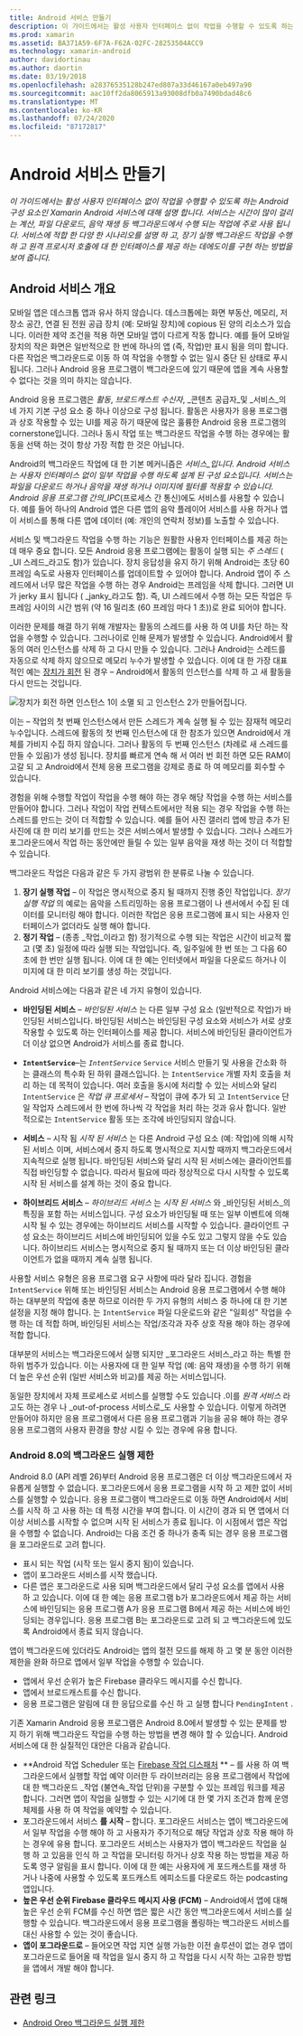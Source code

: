 ```yaml
---
title: Android 서비스 만들기
description: 이 가이드에서는 활성 사용자 인터페이스 없이 작업을 수행할 수 있도록 하는 Android 구성 요소인 Xamarin Android 서비스에 대해 설명 합니다. 서비스는 시간이 많이 걸리는 계산, 파일 다운로드, 음악 재생 등 백그라운드에서 수행 되는 작업에 주로 사용 됩니다. 서비스에 적합 한 다양 한 시나리오를 설명 하 고, 장기 실행 백그라운드 작업을 수행 하 고 원격 프로시저 호출에 대 한 인터페이스를 제공 하는 데에도이를 구현 하는 방법을 보여 줍니다.
ms.prod: xamarin
ms.assetid: BA371A59-6F7A-F62A-02FC-28253504ACC9
ms.technology: xamarin-android
author: davidortinau
ms.author: daortin
ms.date: 03/19/2018
ms.openlocfilehash: a28376535128b247ed807a33d46167a0eb497a90
ms.sourcegitcommit: aac10ff2da8065913a93008dfb0a7490bdad48c6
ms.translationtype: MT
ms.contentlocale: ko-KR
ms.lasthandoff: 07/24/2020
ms.locfileid: "87172817"
---
```

# <a name="creating-android-services"></a>Android 서비스 만들기

_이 가이드에서는 활성 사용자 인터페이스 없이 작업을 수행할 수 있도록 하는 Android 구성 요소인 Xamarin Android 서비스에 대해 설명 합니다. 서비스는 시간이 많이 걸리는 계산, 파일 다운로드, 음악 재생 등 백그라운드에서 수행 되는 작업에 주로 사용 됩니다. 서비스에 적합 한 다양 한 시나리오를 설명 하 고, 장기 실행 백그라운드 작업을 수행 하 고 원격 프로시저 호출에 대 한 인터페이스를 제공 하는 데에도이를 구현 하는 방법을 보여 줍니다._

## <a name="android-services-overview"></a>Android 서비스 개요

모바일 앱은 데스크톱 앱과 유사 하지 않습니다. 데스크톱에는 화면 부동산, 메모리, 저장소 공간, 연결 된 전원 공급 장치 (예: 모바일 장치)에 copious 된 양의 리소스가 있습니다. 이러한 제약 조건을 적용 하면 모바일 앱이 다르게 작동 합니다. 예를 들어 모바일 장치의 작은 화면은 일반적으로 한 번에 하나의 앱 (즉, 작업)만 표시 됨을 의미 합니다. 다른 작업은 백그라운드로 이동 하 여 작업을 수행할 수 없는 일시 중단 된 상태로 푸시됩니다. 그러나 Android 응용 프로그램이 백그라운드에 있기 때문에 앱을 계속 사용할 수 없다는 것을 의미 하지는 않습니다. 

Android 응용 프로그램은 _활동_, _브로드캐스트 수신자_, _콘텐츠 공급자_및 _서비스_의 네 가지 기본 구성 요소 중 하나 이상으로 구성 됩니다. 활동은 사용자가 응용 프로그램과 상호 작용할 수 있는 UI를 제공 하기 때문에 많은 훌륭한 Android 응용 프로그램의 cornerstone입니다. 그러나 동시 작업 또는 백그라운드 작업을 수행 하는 경우에는 활동을 선택 하는 것이 항상 가장 적합 한 것은 아닙니다.

Android의 백그라운드 작업에 대 한 기본 메커니즘은 _서비스_입니다. Android 서비스는 사용자 인터페이스 없이 일부 작업을 수행 하도록 설계 된 구성 요소입니다. 서비스는 파일을 다운로드 하거나 음악을 재생 하거나 이미지에 필터를 적용할 수 있습니다. Android 응용 프로그램 간의_IPC_(프로세스 간 통신)에도 서비스를 사용할 수 있습니다. 예를 들어 하나의 Android 앱은 다른 앱의 음악 플레이어 서비스를 사용 하거나 앱이 서비스를 통해 다른 앱에 데이터 (예: 개인의 연락처 정보)를 노출할 수 있습니다. 

서비스 및 백그라운드 작업을 수행 하는 기능은 원활한 사용자 인터페이스를 제공 하는 데 매우 중요 합니다. 모든 Android 응용 프로그램에는 활동이 실행 되는 _주 스레드_ ( _UI 스레드_라고도 함)가 있습니다. 장치 응답성을 유지 하기 위해 Android는 초당 60 프레임 속도로 사용자 인터페이스를 업데이트할 수 있어야 합니다. Android 앱이 주 스레드에서 너무 많은 작업을 수행 하는 경우 Android는 프레임을 삭제 합니다. 그러면 UI가 jerky 표시 됩니다 ( _janky_라고도 함). 즉, UI 스레드에서 수행 하는 모든 작업은 두 프레임 사이의 시간 범위 (약 16 밀리초 (60 프레임 마다 1 초))로 완료 되어야 합니다. 

이러한 문제를 해결 하기 위해 개발자는 활동의 스레드를 사용 하 여 UI를 차단 하는 작업을 수행할 수 있습니다. 그러나이로 인해 문제가 발생할 수 있습니다. Android에서 활동의 여러 인스턴스를 삭제 하 고 다시 만들 수 있습니다. 그러나 Android는 스레드를 자동으로 삭제 하지 않으므로 메모리 누수가 발생할 수 있습니다. 이에 대 한 가장 대표적인 예는 [장치가 회전](~/android/app-fundamentals/handling-rotation.md) 된 경우 &ndash; Android에서 활동의 인스턴스를 삭제 하 고 새 활동을 다시 만드는 것입니다.

![장치가 회전 하면 인스턴스 1이 소멸 되 고 인스턴스 2가 만들어집니다.](images/image-01.png)

이는 &ndash; 작업의 첫 번째 인스턴스에서 만든 스레드가 계속 실행 될 수 있는 잠재적 메모리 누수입니다. 스레드에 활동의 첫 번째 인스턴스에 대 한 참조가 있으면 Android에서 개체를 가비지 수집 하지 않습니다. 그러나 활동의 두 번째 인스턴스 (차례로 새 스레드를 만들 수 있음)가 생성 됩니다. 장치를 빠르게 연속 해 서 여러 번 회전 하면 모든 RAM이 고갈 되 고 Android에서 전체 응용 프로그램을 강제로 종료 하 여 메모리를 회수할 수 있습니다.

경험을 위해 수행할 작업이 작업을 수행 해야 하는 경우 해당 작업을 수행 하는 서비스를 만들어야 합니다. 그러나 작업이 작업 컨텍스트에서만 적용 되는 경우 작업을 수행 하는 스레드를 만드는 것이 더 적합할 수 있습니다. 예를 들어 사진 갤러리 앱에 방금 추가 된 사진에 대 한 미리 보기를 만드는 것은 서비스에서 발생할 수 있습니다. 그러나 스레드가 포그라운드에서 작업 하는 동안에만 들릴 수 있는 일부 음악을 재생 하는 것이 더 적합할 수 있습니다.

백그라운드 작업은 다음과 같은 두 가지 광범위 한 분류로 나눌 수 있습니다.

1. **장기 실행 작업** &ndash; 이 작업은 명시적으로 중지 될 때까지 진행 중인 작업입니다. _장기 실행 작업_ 의 예로는 음악을 스트리밍하는 응용 프로그램이 나 센서에서 수집 된 데이터를 모니터링 해야 합니다. 이러한 작업은 응용 프로그램에 표시 되는 사용자 인터페이스가 없더라도 실행 해야 합니다.
2. **정기 작업** &ndash; (종종 _작업_이라고 함) 정기적으로 수행 되는 작업은 시간이 비교적 짧고 (몇 초) 일정에 따라 실행 되는 작업입니다. 즉, 일주일에 한 번 또는 그 다음 60 초에 한 번만 실행 됩니다. 이에 대 한 예는 인터넷에서 파일을 다운로드 하거나 이미지에 대 한 미리 보기를 생성 하는 것입니다.

Android 서비스에는 다음과 같은 네 가지 유형이 있습니다.

* **바인딩된 서비스** &ndash; _바인딩된 서비스_ 는 다른 일부 구성 요소 (일반적으로 작업)가 바인딩된 서비스입니다. 바인딩된 서비스는 바인딩된 구성 요소와 서비스가 서로 상호 작용할 수 있도록 하는 인터페이스를 제공 합니다. 서비스에 바인딩된 클라이언트가 더 이상 없으면 Android가 서비스를 종료 합니다. 

* **`IntentService`**&ndash;는 _`IntentService`_ `Service` 서비스 만들기 및 사용을 간소화 하는 클래스의 특수화 된 하위 클래스입니다. 는 `IntentService` 개별 자치 호출을 처리 하는 데 목적이 있습니다. 여러 호출을 동시에 처리할 수 있는 서비스와 달리 `IntentService` 은 _작업 큐 프로세서_ &ndash; 작업이 큐에 추가 되 고 `IntentService` 단일 작업자 스레드에서 한 번에 하나씩 각 작업을 처리 하는 것과 유사 합니다. 일반적으로는 `IntentService` 활동 또는 조각에 바인딩되지 않습니다. 

* **서비스** &ndash; 시작 됨 _시작 된 서비스_ 는 다른 Android 구성 요소 (예: 작업)에 의해 시작 된 서비스 이며, 서비스에서 중지 하도록 명시적으로 지시할 때까지 백그라운드에서 지속적으로 실행 됩니다. 바인딩된 서비스와 달리 시작 된 서비스에는 클라이언트를 직접 바인딩할 수 없습니다. 따라서 필요에 따라 정상적으로 다시 시작할 수 있도록 시작 된 서비스를 설계 하는 것이 중요 합니다.

* **하이브리드 서비스** &ndash; _하이브리드 서비스_ 는 _시작 된 서비스_ 와 _바인딩된 서비스_의 특징을 포함 하는 서비스입니다. 구성 요소가 바인딩될 때 또는 일부 이벤트에 의해 시작 될 수 있는 경우에는 하이브리드 서비스를 시작할 수 있습니다. 클라이언트 구성 요소는 하이브리드 서비스에 바인딩되어 있을 수도 있고 그렇지 않을 수도 있습니다. 하이브리드 서비스는 명시적으로 중지 될 때까지 또는 더 이상 바인딩된 클라이언트가 없을 때까지 계속 실행 됩니다.

사용할 서비스 유형은 응용 프로그램 요구 사항에 따라 달라 집니다. 경험을 `IntentService` 위해 또는 바인딩된 서비스는 Android 응용 프로그램에서 수행 해야 하는 대부분의 작업에 충분 하므로 이러한 두 가지 유형의 서비스 중 하나에 대 한 기본 설정을 지정 해야 합니다. 는 `IntentService` 파일 다운로드와 같은 "일회성" 작업을 수행 하는 데 적합 하며, 바인딩된 서비스는 작업/조각과 자주 상호 작용 해야 하는 경우에 적합 합니다. 

대부분의 서비스는 백그라운드에서 실행 되지만 _포그라운드 서비스_라고 하는 특별 한 하위 범주가 있습니다. 이는 사용자에 대 한 일부 작업 (예: 음악 재생)을 수행 하기 위해 더 높은 우선 순위 (일반 서비스와 비교)를 제공 하는 서비스입니다. 

동일한 장치에서 자체 프로세스로 서비스를 실행할 수도 있습니다 .이를 _원격 서비스_ 라고도 하는 경우 나 _out-of-process 서비스로_도 사용할 수 있습니다. 이렇게 하려면 만들어야 하지만 응용 프로그램에서 다른 응용 프로그램과 기능을 공유 해야 하는 경우 응용 프로그램의 사용자 환경을 향상 시킬 수 있는 경우에 유용 합니다. 

### <a name="background-execution-limits-in-android-80"></a>Android 8.0의 백그라운드 실행 제한

Android 8.0 (API 레벨 26)부터 Android 응용 프로그램은 더 이상 백그라운드에서 자유롭게 실행할 수 없습니다. 포그라운드에서 응용 프로그램을 시작 하 고 제한 없이 서비스를 실행할 수 있습니다. 응용 프로그램이 백그라운드로 이동 하면 Android에서 서비스를 시작 하 고 사용 하는 데 특정 시간을 부여 합니다. 이 시간이 경과 되 면 앱에서 더 이상 서비스를 시작할 수 없으며 시작 된 서비스가 종료 됩니다. 이 시점에서 앱은 작업을 수행할 수 없습니다. Android는 다음 조건 중 하나가 충족 되는 경우 응용 프로그램을 포그라운드로 고려 합니다.

* 표시 되는 작업 (시작 또는 일시 중지 됨)이 있습니다.
* 앱이 포그라운드 서비스를 시작 했습니다.
* 다른 앱은 포그라운드로 사용 되며 백그라운드에서 달리 구성 요소를 앱에서 사용 하 고 있습니다. 이에 대 한 예는 응용 프로그램 b가 포그라운드에서 제공 하는 서비스에 바인딩되는 응용 프로그램 A가 응용 프로그램 B에서 제공 하는 서비스에 바인딩되는 경우입니다. 응용 프로그램 B는 포그라운드로 고려 되 고 백그라운드에 있도록 Android에서 종료 되지 않습니다.

앱이 백그라운드에 있더라도 Android는 앱의 절전 모드를 해제 하 고 몇 분 동안 이러한 제한을 완화 하므로 앱에서 일부 작업을 수행할 수 있습니다.

* 앱에서 우선 순위가 높은 Firebase 클라우드 메시지를 수신 합니다.
* 앱에서 브로드캐스트를 수신 합니다. 
* 응용 프로그램은 알림에 대 한 응답으로를 수신 하 고 실행 합니다 `PendingIntent` .

기존 Xamarin Android 응용 프로그램은 Android 8.0에서 발생할 수 있는 문제를 방지 하기 위해 백그라운드 작업을 수행 하는 방법을 변경 해야 할 수 있습니다. Android 서비스에 대 한 실질적인 대안은 다음과 같습니다.

* **Android 작업 Scheduler 또는 [Firebase 작업 디스패처](~/android/platform/firebase-job-dispatcher.md) ** &ndash; 를 사용 하 여 백그라운드에서 실행할 작업 예약 이러한 두 라이브러리는 응용 프로그램에서 작업에 대 한 백그라운드 _작업 (불연속_작업 단위)을 구분할 수 있는 프레임 워크를 제공 합니다. 그러면 앱이 작업을 실행할 수 있는 시기에 대 한 몇 가지 조건과 함께 운영 체제를 사용 하 여 작업을 예약할 수 있습니다.
* 포그라운드에서 서비스 **를 시작** &ndash; 합니다. 포그라운드 서비스는 앱이 백그라운드에서 일부 작업을 수행 해야 하 고 사용자가 주기적으로 해당 작업과 상호 작용 해야 하는 경우에 유용 합니다. 포그라운드 서비스는 사용자가 앱이 백그라운드 작업을 실행 하 고 있음을 인식 하 고 작업을 모니터링 하거나 상호 작용 하는 방법을 제공 하도록 영구 알림을 표시 합니다. 이에 대 한 예는 사용자에 게 포드캐스트를 재생 하거나 나중에 사용할 수 있도록 포드캐스트 에피소드를 다운로드 하는 podcasting 앱입니다. 
* **높은 우선 순위 Firebase 클라우드 메시지 사용 (FCM)** &ndash; Android에서 앱에 대해 높은 우선 순위 FCM를 수신 하면 앱은 짧은 시간 동안 백그라운드에서 서비스를 실행할 수 있습니다. 백그라운드에서 응용 프로그램을 폴링하는 백그라운드 서비스를 대신 사용할 수 있는 것이 좋습니다. 
* **앱이 포그라운드로** &ndash; 들어오면 작업 지연 실행 가능한 이전 솔루션이 없는 경우 앱이 포그라운드로 들어올 때 작업을 일시 중지 하 고 작업을 다시 시작 하는 고유한 방법을 앱에서 개발 해야 합니다.

## <a name="related-links"></a>관련 링크

* [Android Oreo 백그라운드 실행 제한](https://www.youtube.com/watch?v=Pumf_4yjTMc)
